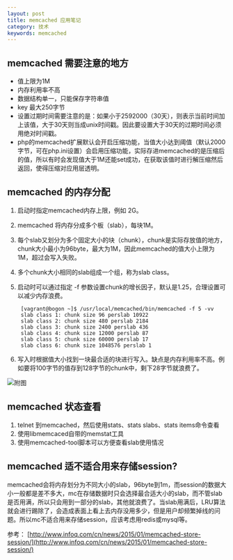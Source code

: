 ```yaml
---
layout: post
title: memcached 应用笔记
category: 技术
keywords: memcached
---
```


## memcached 需要注意的地方

- 值上限为1M
- 内存利用率不高
- 数据结构单一，只能保存字符串值
- key 最大250字节
- 设置过期时间需要注意的是：如果小于2592000（30天），则表示当前时间加上该值，大于30天则当成unix时间戳。因此要设置大于30天的过期时间必须用绝对时间戳。
- php的memcached扩展默认会开启压缩功能，当值大小达到阈值（默认2000字节，可在php.ini设置）会启用压缩功能，实际存进memcached的是压缩后的值，所以有时会发现值大于1M还能set成功，在获取该值时进行解压缩然后返回，使得压缩对应用层透明。


## memcached 的内存分配

1. 启动时指定memcached内存上限，例如 2G。
2. memcached 将内存分成多个板（slab），每块1M。
3. 每个slab又划分为多个固定大小的块（chunk），chunk是实际存放值的地方，chunk大小最小为96byte，最大为1M，因此memcached的值大小上限为1M，超过会写入失败。
4. 多个chunk大小相同的slab组成一个组，称为slab class。
5. 启动时可以通过指定 -f 参数设置chunk的增长因子，默认是1.25，合理设置可以减少内存浪费。

		[vagrant@bogon ~]$ /usr/local/memcached/bin/memcached -f 5 -vv
		slab class 1: chunk size 96 perslab 10922
		slab class 2: chunk size 480 perslab 2184
		slab class 3: chunk size 2400 perslab 436
		slab class 4: chunk size 12000 perslab 87
		slab class 5: chunk size 60000 perslab 17
		slab class 6: chunk size 1048576 perslab 1


6. 写入时根据值大小找到一块最合适的块进行写入。缺点是内存利用率不高。例如要将100字节的值存到128字节的chunk中，剩下28字节就浪费了。

![附图](http://blog.lisijie.org/images/memcached-01.png)

## memcached 状态查看

1. telnet 到memcached，然后使用stats、stats slabs、stats items命令查看
2. 使用libmemcaced自带的memstat工具
3. 使用memcached-tool脚本可以方便查看slab使用情况

## memcached 适不适合用来存储session?

memcached会将内存划分为不同大小的slab，96byte到1m，而session的数据大小一般都是差不多大，mc在存储数据时只会选择最合适大小的slab，而不管slab是否用满，所以只会用到一部分的slab，其他就浪费了。当slab用满后，LRU算法就会进行踢除了，会造成表面上看上去内存没用多少，但是用户却频繁掉线的问题。所以mc不适合用来存储session，应该考虑用redis或mysql等。

参考：
[http://www.infoq.com/cn/news/2015/01/memcached-store-session/](http://www.infoq.com/cn/news/2015/01/memcached-store-session/)